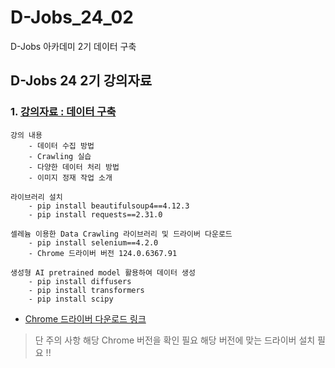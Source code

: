 # D-Jobs_24_02
D-Jobs 아카데미 2기 데이터 구축

## D-Jobs 24 2기 강의자료 

### 1. [강의자료 : 데이터 구축]()

    강의 내용 
        - 데이터 수집 방법 
        - Crawling 실습 
        - 다양한 데이터 처리 방법
        - 이미지 정재 작업 소개 

    라이브러리 설치 
        - pip install beautifulsoup4==4.12.3
        - pip install requests==2.31.0

    셀레늄 이용한 Data Crawling 라이브러리 및 드라이버 다운로드
        - pip install selenium==4.2.0
        - Chrome 드라이버 버전 124.0.6367.91 

    생성형 AI pretrained model 활용하여 데이터 생성 
        - pip install diffusers
        - pip install transformers 
        - pip install scipy


- [Chrome 드라이버 다운로드 링크](https://googlechromelabs.github.io/chrome-for-testing/)

> 단 주의 사항 해당 Chrome 버전을 확인 필요 해당 버전에 맞는 드라이버 설치 필요 !! 

    
